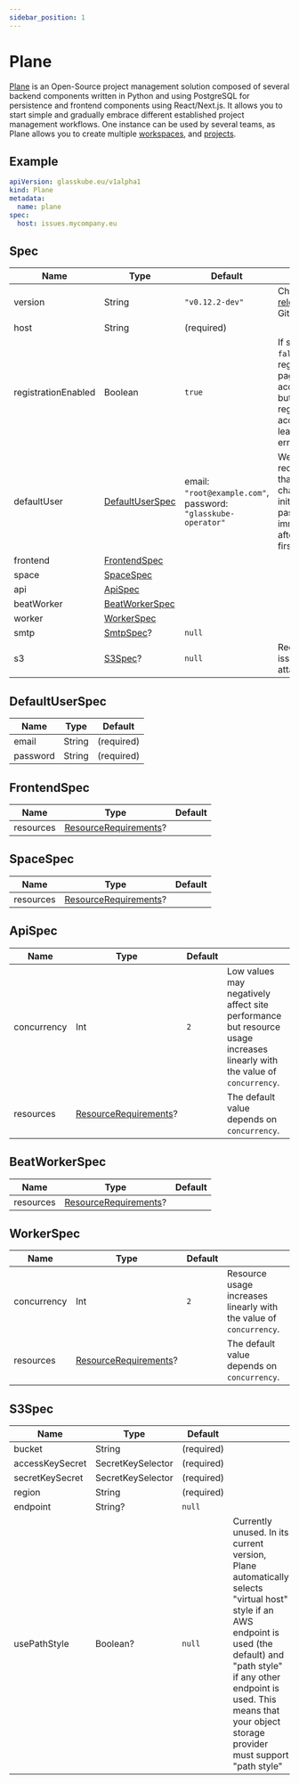 ```yaml
---
sidebar_position: 1
---
```


# Plane

[Plane](https://plane.so/) is an Open-Source project management solution composed of several backend components written in Python and using PostgreSQL for persistence and frontend components using React/Next.js.
It allows you to start simple and gradually embrace different established project management workflows.
One instance can be used by several teams, as Plane allows you to create multiple [workspaces](https://docs.plane.so/workspaces), and [projects](https://docs.plane.so/projects).

## Example

```yaml plane.yaml
apiVersion: glasskube.eu/v1alpha1
kind: Plane
metadata:
  name: plane
spec:
  host: issues.mycompany.eu
```

## Spec

| Name                | Type                                | Default                                                       |                                                                                                                    |
|---------------------|-------------------------------------|---------------------------------------------------------------|--------------------------------------------------------------------------------------------------------------------|
| version             | String                              | `"v0.12.2-dev"`                                               | Check for [releases](https://github.com/makeplane/plane/releases) on GitHub.                                       |
| host                | String                              | (required)                                                    |                                                                                                                    |
| registrationEnabled | Boolean                             | `true`                                                        | If set to `false`, the registration page is still accessible, but trying to register an account leads to an error. |
| defaultUser         | [DefaultUserSpec](#defaultuserspec) | email: `"root@example.com"`, password: `"glasskube-operator"` | We strongly recommend that you change the initial user password immediately after you first sign in.               |
| frontend            | [FrontendSpec](#frontendspec)       |                                                               |                                                                                                                    |
| space               | [SpaceSpec](#spacespec)             |                                                               |                                                                                                                    |
| api                 | [ApiSpec](#apispec)                 |                                                               |                                                                                                                    |
| beatWorker          | [BeatWorkerSpec](#beatworkerspec)   |                                                               |                                                                                                                    |
| worker              | [WorkerSpec](#workerspec)           |                                                               |                                                                                                                    |
| smtp                | [SmtpSpec](./../common/smtp/)?      | `null`                                                        |                                                                                                                    |
| s3                  | [S3Spec](#s3spec)?                  | `null`                                                        | Required for issue attachments.                                                                                    |

## DefaultUserSpec

| Name     | Type   | Default    |
|----------|--------|------------|
| email    | String | (required) |
| password | String | (required) |

## FrontendSpec

| Name      | Type                                                                                                    | Default |
|-----------|---------------------------------------------------------------------------------------------------------|---------|
| resources | [ResourceRequirements](https://kubernetes.io/docs/concepts/configuration/manage-resources-containers/)? |         |

## SpaceSpec

| Name      | Type                                                                                                    | Default |
|-----------|---------------------------------------------------------------------------------------------------------|---------|
| resources | [ResourceRequirements](https://kubernetes.io/docs/concepts/configuration/manage-resources-containers/)? |         |

## ApiSpec

| Name        | Type                                                                                                    | Default |                                                                                                                          |
|-------------|---------------------------------------------------------------------------------------------------------|---------|--------------------------------------------------------------------------------------------------------------------------|
| concurrency | Int                                                                                                     | `2`     | Low values may negatively affect site performance but resource usage increases linearly with the value of `concurrency`. |
| resources   | [ResourceRequirements](https://kubernetes.io/docs/concepts/configuration/manage-resources-containers/)? |         | The default value depends on `concurrency`.                                                                              |

## BeatWorkerSpec

| Name      | Type                                                                                                    | Default |
|-----------|---------------------------------------------------------------------------------------------------------|---------|
| resources | [ResourceRequirements](https://kubernetes.io/docs/concepts/configuration/manage-resources-containers/)? |         |

## WorkerSpec

| Name        | Type                                                                                                    | Default |                                                                    |
|-------------|---------------------------------------------------------------------------------------------------------|---------|--------------------------------------------------------------------|
| concurrency | Int                                                                                                     | `2`     | Resource usage increases linearly with the value of `concurrency`. |
| resources   | [ResourceRequirements](https://kubernetes.io/docs/concepts/configuration/manage-resources-containers/)? |         | The default value depends on `concurrency`.                        |

## S3Spec

| Name            | Type              | Default    |                                                                                                                                                                                                                                                            |
|-----------------|-------------------|------------|------------------------------------------------------------------------------------------------------------------------------------------------------------------------------------------------------------------------------------------------------------|
| bucket          | String            | (required) |                                                                                                                                                                                                                                                            |
| accessKeySecret | SecretKeySelector | (required) |                                                                                                                                                                                                                                                            |
| secretKeySecret | SecretKeySelector | (required) |                                                                                                                                                                                                                                                            |
| region          | String            | (required) |                                                                                                                                                                                                                                                            |
| endpoint        | String?           | `null`     |                                                                                                                                                                                                                                                            |
| usePathStyle    | Boolean?          | `null`     | Currently unused. In its current version, Plane automatically selects "virtual host" style if an AWS endpoint is used (the default) and "path style" if any other endpoint is used. This means that your object storage provider must support "path style" |
